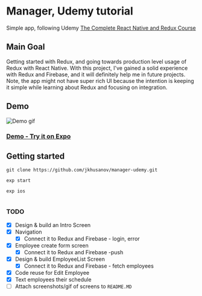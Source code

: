 # Manager, Udemy tutorial
Simple app, following Udemy [The Complete React Native and Redux Course](https://www.udemy.com/the-complete-react-native-and-redux-course/learn/v4/content)
## Main Goal
Getting started with Redux, and going towards production level usage of Redux with React Native. 
With this project, I've gained a solid experience with Redux and Firebase, and it will definitely help me in future projects. Note, the app might not have super rich UI because the intention is keeping it simple while learning about Redux and focusing on integration.
## Demo
![Demo gif]()

### [Demo - Try it on Expo]()


## Getting started

```
git clone https://github.com/jkhusanov/manager-udemy.git

exp start

exp ios


```

### TODO

- [x] Design & build an Intro Screen
- [x] Navigation
  - [x] Connect it to Redux  and Firebase - login, error
- [x] Employee create form screen
  - [x] Connect it to Redux and Firebase -push
- [x] Design & build EmployeeList Screen
  - [x] Connect it to Redux and Firebase - fetch employees
- [x] Code reuse for Edit Employee
- [x] Text employees their schedule
- [ ] Attach screenshots/gif of screens to `README.MD`
